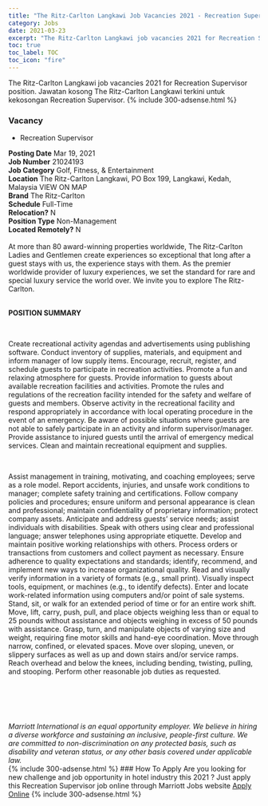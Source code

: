 ```yaml
---
title: "The Ritz-Carlton Langkawi Job Vacancies 2021 - Recreation Supervisor" 
category: Jobs 
date: 2021-03-23 
excerpt: "The Ritz-Carlton Langkawi job vacancies 2021 for Recreation Supervisor position. Jawatan kosong The Ritz-Carlton Langkawi terkini untuk kekosongan Recreation Supervisor." 
toc: true 
toc_label: TOC 
toc_icon: "fire" 
--- 
```


The Ritz-Carlton Langkawi job vacancies 2021 for Recreation Supervisor position. Jawatan kosong The Ritz-Carlton Langkawi terkini untuk kekosongan Recreation Supervisor. 
{% include 300-adsense.html %} 
### Vacancy 
- Recreation Supervisor 
<div><div><b>Posting Date</b> Mar 19, 2021<br><b>Job Number</b> 21024193<br><b>Job Category</b> Golf, Fitness, &amp; Entertainment<br><b>Location</b> The Ritz-Carlton Langkawi, PO Box 199, Langkawi, Kedah, Malaysia VIEW ON MAP<br><b>Brand</b> The Ritz-Carlton<br><b>Schedule</b> Full-Time<br><b>Relocation?</b> N<br><b>Position Type</b> Non-Management<br><b>Located Remotely?</b> N<br><br><div>    At more than 80 award-winning properties worldwide, The Ritz-Carlton Ladies and Gentlemen create experiences so exceptional that long after a guest stays with us, the experience stays with them. As the premier worldwide provider of luxury experiences, we set the standard for rare and special luxury service the world over. We invite you to explore The Ritz-Carlton.    </div><br></div><div> <p><strong>POSITION SUMMARY</strong></p> <p>&#160;</p> <p>Create recreational activity agendas and advertisements using publishing software. Conduct inventory of supplies, materials, and equipment and inform manager of low supply items. Encourage, recruit, register, and schedule guests to participate in recreation activities. Promote a fun and relaxing atmosphere for guests. Provide information to guests about available recreation facilities and activities. Promote the rules and regulations of the recreation facility intended for the safety and welfare of guests and members. Observe activity in the recreational facility and respond appropriately in accordance with local operating procedure in the event of an emergency. Be aware of possible situations where guests are not able to safely participate in an activity and inform supervisor/manager. Provide assistance to injured guests until the arrival of emergency medical services. Clean and maintain recreational equipment and supplies.</p> <p>&#160;</p> <p>Assist management in training, motivating, and coaching employees; serve as a role model. Report accidents, injuries, and unsafe work conditions to manager; complete safety training and certifications. Follow company policies and procedures; ensure uniform and personal appearance is clean and professional; maintain confidentiality of proprietary information; protect company assets. Anticipate and address guests&#8217; service needs; assist individuals with disabilities. Speak with others using clear and professional language; answer telephones using appropriate etiquette. Develop and maintain positive working relationships with others. Process orders or transactions from customers and collect payment as necessary. Ensure adherence to quality expectations and standards; identify, recommend, and implement new ways to increase organizational quality. Read and visually verify information in a variety of formats (e.g., small print). Visually inspect tools, equipment, or machines (e.g., to identify defects). Enter and locate work-related information using computers and/or point of sale systems. Stand, sit, or walk for an extended period of time or for an entire work shift. Move, lift, carry, push, pull, and place objects weighing less than or equal to 25 pounds without assistance and objects weighing in excess of 50 pounds with assistance. Grasp, turn, and manipulate objects of varying size and weight, requiring fine motor skills and hand-eye coordination. Move through narrow, confined, or elevated spaces. Move over sloping, uneven, or slippery surfaces as well as up and down stairs and/or service ramps. Reach overhead and below the knees, including bending, twisting, pulling, and stooping. Perform other reasonable job duties as requested.</p> <p>&#160;</p> <p>&#160;</p> </div> <div> &#160;</div> <em>Marriott International is an equal opportunity employer.&#160;We believe in hiring a diverse workforce and sustaining an inclusive, people-first culture.&#160;We are committed to non-discrimination on&#160;any&#160;protected&#160;basis, such as disability and veteran status, or any other basis covered under applicable law.</em><br></div> 
{% include 300-adsense.html %} 
### How To Apply 
Are you looking for new challenge and job opportunity in hotel industry this 2021 ?
Just apply this Recreation Supervisor job online through Marriott Jobs website 
<a href="https://jobs.marriott.com/marriott/jobs/21024193?lang=en-us" class="btn btn--info" target="_blank" rel="nofollow noopenner">Apply Online</a> 
{% include 300-adsense.html %} 